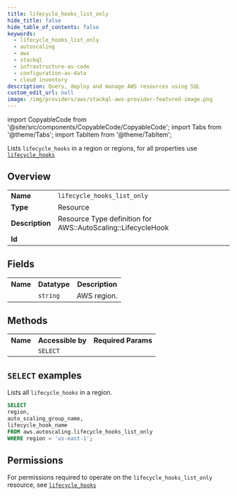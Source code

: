```yaml
---
title: lifecycle_hooks_list_only
hide_title: false
hide_table_of_contents: false
keywords:
  - lifecycle_hooks_list_only
  - autoscaling
  - aws
  - stackql
  - infrastructure-as-code
  - configuration-as-data
  - cloud inventory
description: Query, deploy and manage AWS resources using SQL
custom_edit_url: null
image: /img/providers/aws/stackql-aws-provider-featured-image.png
---
```


import CopyableCode from '@site/src/components/CopyableCode/CopyableCode';
import Tabs from '@theme/Tabs';
import TabItem from '@theme/TabItem';

Lists <code>lifecycle_hooks</code> in a region or regions, for all properties use <a href="/providers/aws/serviceName/lifecycle_hooks/"><code>lifecycle_hooks</code></a>

## Overview
<table><tbody>
<tr><td><b>Name</b></td><td><code>lifecycle_hooks_list_only</code></td></tr>
<tr><td><b>Type</b></td><td>Resource</td></tr>
<tr><td><b>Description</b></td><td>Resource Type definition for AWS::AutoScaling::LifecycleHook</td></tr>
<tr><td><b>Id</b></td><td><CopyableCode code="aws.autoscaling.lifecycle_hooks_list_only" /></td></tr>
</tbody></table>

## Fields
<table><tbody><tr><th>Name</th><th>Datatype</th><th>Description</th></tr><tr><td><CopyableCode code="region" /></td><td><code>string</code></td><td>AWS region.</td></tr>
</tbody></table>

## Methods

<table><tbody>
  <tr>
    <th>Name</th>
    <th>Accessible by</th>
    <th>Required Params</th>
  </tr>
  <tr>
    <td><CopyableCode code="list_resources" /></td>
    <td><code>SELECT</code></td>
    <td><CopyableCode code="region" /></td>
  </tr>
</tbody></table>

## `SELECT` examples
Lists all <code>lifecycle_hooks</code> in a region.
```sql
SELECT
region,
auto_scaling_group_name,
lifecycle_hook_name
FROM aws.autoscaling.lifecycle_hooks_list_only
WHERE region = 'us-east-1';
```


## Permissions

For permissions required to operate on the <code>lifecycle_hooks_list_only</code> resource, see <a href="/providers/aws/autoscaling/lifecycle_hooks/#permissions"><code>lifecycle_hooks</code></a>

